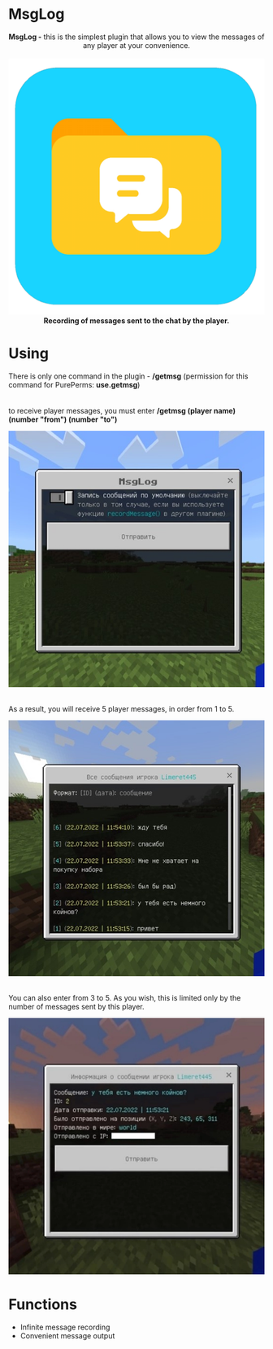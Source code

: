 # MsgLog
<p align =  "center">
<b>MsgLog -</b> this is the simplest plugin that allows you to view the messages of any player at your convenience.<br>
<br>
<a href="https://github.com/CL4M1N3/ChatLog"><img src="https://github.com/cl4m1n3/MsgLog/blob/main/decorations/icon.png"></img></a><br>
<b>Recording of messages sent to the chat by the player.</b>
</p>

# Using
There is only one command in the plugin - <b>/getmsg</b> (permission for this command for PurePerms: <b>use.getmsg</b>)
<br>
<br>
<br>
to receive player messages, you must enter <b>/getmsg (player name) (number "from") (number "to")</b>
<p align =  "center">
<a href="https://github.com/CL4M1N3/ChatLog"><img src="https://github.com/cl4m1n3/MsgLog/blob/main/decorations/img_1.jpg"></img></a><br>
</p>
<br>
As a result, you will receive 5 player messages, in order from 1 to 5.
<p align =  "center">
<a href="https://github.com/CL4M1N3/ChatLog"><img src="https://github.com/cl4m1n3/MsgLog/blob/main/decorations/img_2.jpg"></img></a><br>
</p>
<br> 
You can also enter from 3 to 5. As you wish, this is limited only by the number of messages sent by this player.
<p align =  "center">
<a href="https://github.com/CL4M1N3/ChatLog"><img src="https://github.com/cl4m1n3/MsgLog/blob/main/decorations/img_3.jpg"></img></a><br>
</p>

# Functions
<ul>
<li>Infinite message recording</li>
<li>Convenient message output</li>
</ul>
